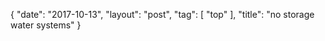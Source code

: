 {
   "date": "2017-10-13",
   "layout": "post",
   "tag": [
      "top"
   ],
   "title": "no storage water systems"
}

